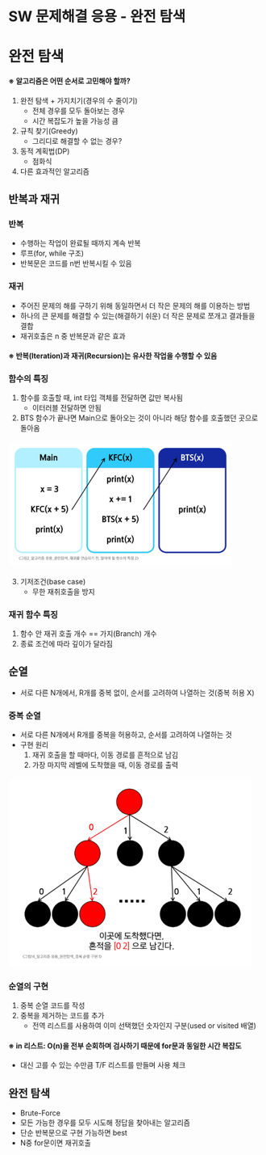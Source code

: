 # SW 문제해결 응용 - 완전 탐색
# 완전 탐색
#### ※ 알고리즘은 어떤 순서로 고민해야 할까?
1. 완전 탐색 + 가지치기(경우의 수 줄이기)
   - 전체 경우를 모두 돌아보는 경우
   - 시간 복잡도가 높을 가능성 큼
2. 규칙 찾기(Greedy)
   - 그리디로 해결할 수 없는 경우?
3. 동적 계획법(DP)
   - 점화식
4. 다른 효과적인 알고리즘
## 반복과 재귀
### 반복
- 수행하는 작업이 완료될 때까지 계속 반복
- 루프(for, while 구조)
- 반복문은 코드를 n번 반복시킬 수 있음
### 재귀
- 주어진 문제의 해를 구하기 위해 동일하면서 더 작은 문제의 해를 이용하는 방법
- 하나의 큰 문제를 해결할 수 있는(해결하기 쉬운) 더 작은 문제로 쪼개고 결과들을 결합
- 재귀호출은 n 중 반복문과 같은 효과
#### ※ 반복(Iteration)과 재귀(Recursion)는 유사한 작업을 수행할 수 있음
### 함수의 특징
1. 함수를 호출할 때, int 타입 객체를 전달하면 값만 복사됨
   - 이터러블 전달하면 안됨
2. BTS 함수가 끝나면 Main으로 돌아오는 것이 아니라 해당 함수를 호출했던 곳으로 돌아옴
#### ![alt text](image/image0904-1.png)
3. 기저조건(base case)
   - 무한 재취호출을 방지
### 재귀 함수 특징
1. 함수 안 재귀 호출 개수 == 가지(Branch) 개수
2. 종료 조건에 따라 깊이가 달라짐
## 순열
- 서로 다른 N개에서, R개를 중복 없이, 순서를 고려하여 나열하는 것(중복 허용 X)
### 중복 순열
- 서로 다른 N개에서 R개를 중복을 허용하고, 순서를 고려하여 나열하는 것
- 구현 원리
  1. 재귀 호출을 할 때마다, 이동 경로를 흔적으로 남김
  2. 가장 마지막 레벨에 도착했을 때, 이동 경로를 출력
#### ![alt text](image/image0904-2.png)
### 순열의 구현
1. 중복 순열 코드를 작성
2. 중복을 제거하는 코드를 추가
   - 전역 리스트를 사용하여 이미 선택했던 숫자인지 구분(used or visited 배열)
#### ※ in 리스트: O(n)을 전부 순회하며 검사하기 때문에 for문과 동일한 시간 복잡도
- 대신 고를 수 있는 수만큼 T/F 리스트를 만들며 사용 체크
## 완전 탐색
- Brute-Force
- 모든 가능한 경우를 모두 시도해 정답을 찾아내는 알고리즘
- 단순 반복문으로 구현 가능하면 best
- N중 for문이면 재귀호출